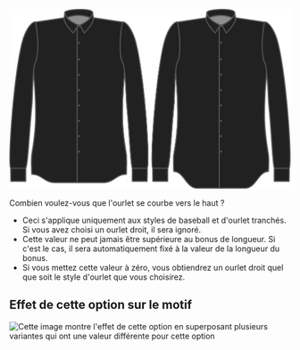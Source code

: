 ![Courbe de l'ourlet](hemcurve.svg)

Combien voulez-vous que l'ourlet se courbe vers le haut ?

<Note>

*   Ceci s'applique uniquement aux styles de baseball et d'ourlet tranchés. Si vous avez choisi un ourlet droit, il sera ignoré.
*   Cette valeur ne peut jamais être supérieure au bonus de longueur. Si c'est le cas, il sera automatiquement fixé à la valeur de la longueur du bonus.
*   Si vous mettez cette valeur à zéro, vous obtiendrez un ourlet droit quel que soit le style d'ourlet que vous choisirez.

</Note>

## Effet de cette option sur le motif

![Cette image montre l'effet de cette option en superposant plusieurs variantes qui ont une valeur différente pour cette option](simone\_hemcurve\_sample.svg "Effet de cette option sur le motif")
